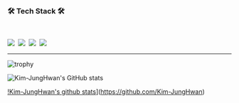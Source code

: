 <h3 align="left"><b>🛠 Tech Stack 🛠</b></h3>
</br>
<p align="left">
<img src="https://img.shields.io/badge/Android-green?style=flat-square&logo=Android&logoColor=white"/></a>&nbsp 
<img src="https://img.shields.io/badge/Python-blue?style=flat-square&logo=Python&logoColor=white"/></a>&nbsp 
<img src="https://img.shields.io/badge/C-AFEEEE?style=flat-square&logo=C&logoColor=white"/></a>&nbsp 
<img src="https://img.shields.io/badge/JAVA-F48E00?style=flat-square&logo=JAVA&logoColor=white"/></a>&nbsp 

<hr></a>

![trophy](https://github-profile-trophy.vercel.app/?username=Kim-JungHwan)

![Kim-JungHwan's GitHub stats](https://github-readme-stats.vercel.app/api?username=Kim-JungHwan&show_icons=true&theme=merko)

[!Kim-JungHwan's github stats](https://github-readme-stats.vercel.app/api/top-langs/?username=Kim-JungHwan&show_icons=true&hide_border=true&title_color=004386&icon_color=004386&layout=compact)](https://github.com/Kim-JungHwan)


